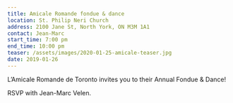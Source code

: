 ```yaml
---
title: Amicale Romande fondue & dance
location: St. Philip Neri Church
address: 2100 Jane St, North York, ON M3M 1A1
contact: Jean-Marc
start_time: 7:00 pm
end_time: 10:00 pm
teaser: /assets/images/2020-01-25-amicale-teaser.jpg
date: 2019-01-26
---
```


L’Amicale Romande de Toronto invites you to their Annual Fondue & Dance!

RSVP with Jean-Marc Velen.

